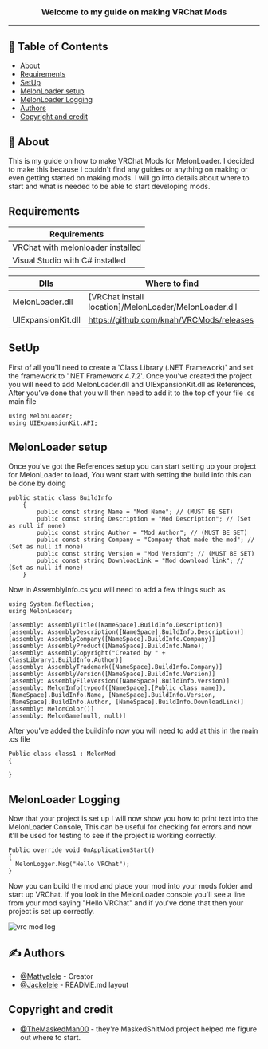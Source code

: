 <h3 align="center">Welcome to my guide on making VRChat Mods</h3>

---

## 📝 Table of Contents

- [About](#about)
- [Requirements](#requirements)
- [SetUp](#Setup)
- [MelonLoader setup](#melonloaderstart)
- [MelonLoader Logging](#melonloaderlogging)
- [Authors](#authors)
- [Copyright and credit](#Copyright)

## 🧐 About <a name = "about"></a>

This is my guide on how to make VRChat Mods for MelonLoader. I decided to make this because I couldn't find any guides or anything on making or even getting started on making mods. I will go into details about where to start and what is needed to be able to start developing mods.

## Requirements <a name = "requirements"></a>

| Requirements  |
| ------------- |
| VRChat with melonloader installed  |
| Visual Studio with C# installed |

| Dlls  | Where to find |
| ------------- | ------------- |
| MelonLoader.dll  | [VRChat install location]/MelonLoader/MelonLoader.dll   |
| UIExpansionKit.dll  | https://github.com/knah/VRCMods/releases |

## SetUp <a name = "Setup"></a>

First of all you'll need to create a 'Class Library (.NET Framework)' and set the framework to '.NET Framework 4.7.2'. Once you've created the project you will need to add MelonLoader.dll and UIExpansionKit.dll as References, After you've done that you will then need to add it to the top of your file .cs main file

```
using MelonLoader;
using UIExpansionKit.API;
```

## MelonLoader setup <a name = "melonloaderstart"></a>

Once you've got the References setup you can start setting up your project for MelonLoader to load, You want start with setting the build info this can be done by doing

```
public static class BuildInfo
    {
        public const string Name = "Mod Name"; // (MUST BE SET)
        public const string Description = "Mod Description"; // (Set as null if none)
        public const string Author = "Mod Author"; // (MUST BE SET)
        public const string Company = "Company that made the mod"; // (Set as null if none)
        public const string Version = "Mod Version"; // (MUST BE SET)
        public const string DownloadLink = "Mod download link"; // (Set as null if none)
    }
```

Now in AssemblyInfo.cs you will need to add a few things such as

```
using System.Reflection;
using MelonLoader;

[assembly: AssemblyTitle([NameSpace].BuildInfo.Description)]
[assembly: AssemblyDescription([NameSpace].BuildInfo.Description)]
[assembly: AssemblyCompany([NameSpace].BuildInfo.Company)]
[assembly: AssemblyProduct([NameSpace].BuildInfo.Name)]
[assembly: AssemblyCopyright("Created by " + ClassLibrary1.BuildInfo.Author)]
[assembly: AssemblyTrademark([NameSpace].BuildInfo.Company)]
[assembly: AssemblyVersion([NameSpace].BuildInfo.Version)]
[assembly: AssemblyFileVersion([NameSpace].BuildInfo.Version)]
[assembly: MelonInfo(typeof([NameSpace].[Public class name]), [NameSpace].BuildInfo.Name, [NameSpace].BuildInfo.Version, [NameSpace].BuildInfo.Author, [NameSpace].BuildInfo.DownloadLink)]
[assembly: MelonColor()]
[assembly: MelonGame(null, null)]
```

After you've added the buildinfo now you will need to add at this in the main .cs file

```
Public class class1 : MelonMod
{

}
```

## MelonLoader Logging <a name = "melonloaderlogging"></a>

Now that your project is set up I will now show you how to print text into the MelonLoader Console, This can be useful for checking for errors and now it'll be used for testing to see if the project is working correctly.

```
Public override void OnApplicationStart()
{
  MelonLogger.Msg("Hello VRChat");
}
```

Now you can build the mod and place your mod into your mods folder and start up VRChat. If you look in the MelonLoader console you'll see a line from your mod saying "Hello VRChat" and if you've done that then your project is set up correctly.

![vrc mod log](https://elele.dev/i/lAJu0/lEjINECI01.png/raw)

## ✍️ Authors <a name = "authors"></a>

- [@Mattyelele](https://github.com/Mattyelele) - Creator
- [@Jackelele](https://github.com/Jackelele) - README.md layout

## Copyright and credit <a name = "Copyright"></a>

- [@TheMaskedMan00](https://github.com/TheMaskedMan00/MaskedShitMod) - they're MaskedShitMod project helped me figure out where to start.
